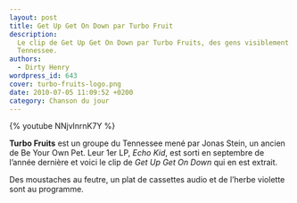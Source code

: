 ```yaml
---
layout: post
title: Get Up Get On Down par Turbo Fruit
description:
  Le clip de Get Up Get On Down par Turbo Fruits, des gens visiblement fun du
  Tennessee.
authors:
  - Dirty Henry
wordpress_id: 643
cover: turbo-fruits-logo.png
date: 2010-07-05 11:09:52 +0200
category: Chanson du jour
---
```


{% youtube NNjvlnrnK7Y %}

**Turbo Fruits** est un groupe du Tennessee mené par Jonas Stein, un ancien de
Be Your Own Pet. Leur 1er LP, _Echo Kid_, est sorti en septembre de l’année
dernière et voici le clip de _Get Up Get On Down_ qui en est extrait.

Des moustaches au feutre, un plat de cassettes audio et de l’herbe violette sont
au programme.
